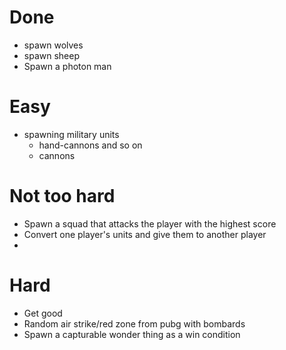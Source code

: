 # Done
* spawn wolves
* spawn sheep
* Spawn a photon man

# Easy
* spawning military units
  * hand-cannons and so on
  * cannons


# Not too hard
* Spawn a squad that attacks the player with the highest score
* Convert one player's units and give them to another player
* 

# Hard
* Get good
* Random air strike/red zone from pubg with bombards
* Spawn a capturable wonder thing as a win condition